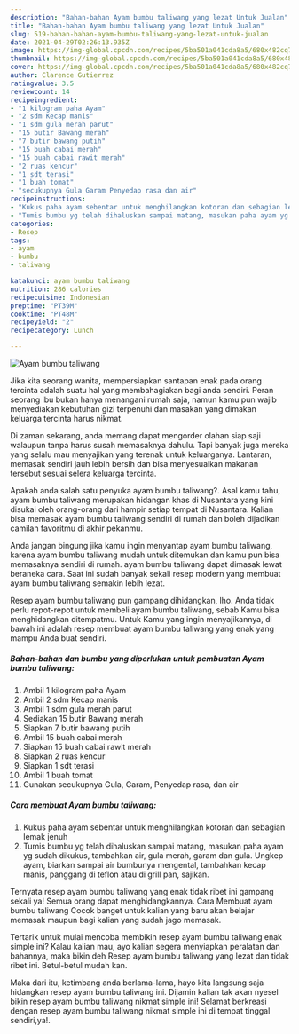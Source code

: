 ```yaml
---
description: "Bahan-bahan Ayam bumbu taliwang yang lezat Untuk Jualan"
title: "Bahan-bahan Ayam bumbu taliwang yang lezat Untuk Jualan"
slug: 519-bahan-bahan-ayam-bumbu-taliwang-yang-lezat-untuk-jualan
date: 2021-04-29T02:26:13.935Z
image: https://img-global.cpcdn.com/recipes/5ba501a041cda8a5/680x482cq70/ayam-bumbu-taliwang-foto-resep-utama.jpg
thumbnail: https://img-global.cpcdn.com/recipes/5ba501a041cda8a5/680x482cq70/ayam-bumbu-taliwang-foto-resep-utama.jpg
cover: https://img-global.cpcdn.com/recipes/5ba501a041cda8a5/680x482cq70/ayam-bumbu-taliwang-foto-resep-utama.jpg
author: Clarence Gutierrez
ratingvalue: 3.5
reviewcount: 14
recipeingredient:
- "1 kilogram paha Ayam"
- "2 sdm Kecap manis"
- "1 sdm gula merah parut"
- "15 butir Bawang merah"
- "7 butir bawang putih"
- "15 buah cabai merah"
- "15 buah cabai rawit merah"
- "2 ruas kencur"
- "1 sdt terasi"
- "1 buah tomat"
- "secukupnya Gula Garam Penyedap rasa dan air"
recipeinstructions:
- "Kukus paha ayam sebentar untuk menghilangkan kotoran dan sebagian lemak jenuh"
- "Tumis bumbu yg telah dihaluskan sampai matang, masukan paha ayam yg sudah dikukus, tambahkan air, gula merah, garam dan gula. Ungkep ayam, biarkan sampai air bumbunya mengental, tambahkan kecap manis, panggang di teflon atau di grill pan, sajikan."
categories:
- Resep
tags:
- ayam
- bumbu
- taliwang

katakunci: ayam bumbu taliwang 
nutrition: 286 calories
recipecuisine: Indonesian
preptime: "PT39M"
cooktime: "PT48M"
recipeyield: "2"
recipecategory: Lunch

---
```



![Ayam bumbu taliwang](https://img-global.cpcdn.com/recipes/5ba501a041cda8a5/680x482cq70/ayam-bumbu-taliwang-foto-resep-utama.jpg)

Jika kita seorang wanita, mempersiapkan santapan enak pada orang tercinta adalah suatu hal yang membahagiakan bagi anda sendiri. Peran seorang ibu bukan hanya menangani rumah saja, namun kamu pun wajib menyediakan kebutuhan gizi terpenuhi dan masakan yang dimakan keluarga tercinta harus nikmat.

Di zaman  sekarang, anda memang dapat mengorder olahan siap saji walaupun tanpa harus susah memasaknya dahulu. Tapi banyak juga mereka yang selalu mau menyajikan yang terenak untuk keluarganya. Lantaran, memasak sendiri jauh lebih bersih dan bisa menyesuaikan makanan tersebut sesuai selera keluarga tercinta. 



Apakah anda salah satu penyuka ayam bumbu taliwang?. Asal kamu tahu, ayam bumbu taliwang merupakan hidangan khas di Nusantara yang kini disukai oleh orang-orang dari hampir setiap tempat di Nusantara. Kalian bisa memasak ayam bumbu taliwang sendiri di rumah dan boleh dijadikan camilan favoritmu di akhir pekanmu.

Anda jangan bingung jika kamu ingin menyantap ayam bumbu taliwang, karena ayam bumbu taliwang mudah untuk ditemukan dan kamu pun bisa memasaknya sendiri di rumah. ayam bumbu taliwang dapat dimasak lewat beraneka cara. Saat ini sudah banyak sekali resep modern yang membuat ayam bumbu taliwang semakin lebih lezat.

Resep ayam bumbu taliwang pun gampang dihidangkan, lho. Anda tidak perlu repot-repot untuk membeli ayam bumbu taliwang, sebab Kamu bisa menghidangkan ditempatmu. Untuk Kamu yang ingin menyajikannya, di bawah ini adalah resep membuat ayam bumbu taliwang yang enak yang mampu Anda buat sendiri.

<!--inarticleads1-->

##### Bahan-bahan dan bumbu yang diperlukan untuk pembuatan Ayam bumbu taliwang:

1. Ambil 1 kilogram paha Ayam
1. Ambil 2 sdm Kecap manis
1. Ambil 1 sdm gula merah parut
1. Sediakan 15 butir Bawang merah
1. Siapkan 7 butir bawang putih
1. Ambil 15 buah cabai merah
1. Siapkan 15 buah cabai rawit merah
1. Siapkan 2 ruas kencur
1. Siapkan 1 sdt terasi
1. Ambil 1 buah tomat
1. Gunakan secukupnya Gula, Garam, Penyedap rasa, dan air




<!--inarticleads2-->

##### Cara membuat Ayam bumbu taliwang:

1. Kukus paha ayam sebentar untuk menghilangkan kotoran dan sebagian lemak jenuh
1. Tumis bumbu yg telah dihaluskan sampai matang, masukan paha ayam yg sudah dikukus, tambahkan air, gula merah, garam dan gula. Ungkep ayam, biarkan sampai air bumbunya mengental, tambahkan kecap manis, panggang di teflon atau di grill pan, sajikan.




Ternyata resep ayam bumbu taliwang yang enak tidak ribet ini gampang sekali ya! Semua orang dapat menghidangkannya. Cara Membuat ayam bumbu taliwang Cocok banget untuk kalian yang baru akan belajar memasak maupun bagi kalian yang sudah jago memasak.

Tertarik untuk mulai mencoba membikin resep ayam bumbu taliwang enak simple ini? Kalau kalian mau, ayo kalian segera menyiapkan peralatan dan bahannya, maka bikin deh Resep ayam bumbu taliwang yang lezat dan tidak ribet ini. Betul-betul mudah kan. 

Maka dari itu, ketimbang anda berlama-lama, hayo kita langsung saja hidangkan resep ayam bumbu taliwang ini. Dijamin kalian tak akan nyesel bikin resep ayam bumbu taliwang nikmat simple ini! Selamat berkreasi dengan resep ayam bumbu taliwang nikmat simple ini di tempat tinggal sendiri,ya!.

